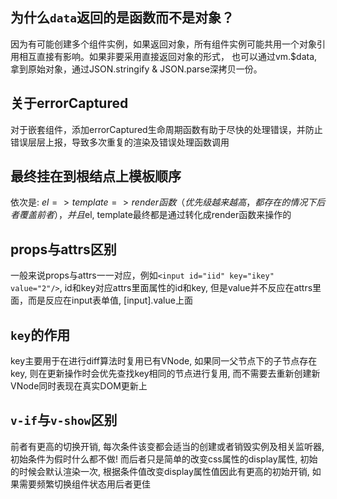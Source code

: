## 为什么`data`返回的是函数而不是对象？

因为有可能创建多个组件实例，如果返回对象，所有组件实例可能共用一个对象引用相互直接有影响。如果非要采用直接返回对象的形式，
也可以通过vm.$data,拿到原始对象，通过JSON.stringify & JSON.parse深拷贝一份。

## 关于errorCaptured

对于嵌套组件，添加errorCaptured生命周期函数有助于尽快的处理错误，并防止错误层层上报，导致多次重复的渲染及错误处理函数调用

## 最终挂在到根结点上模板顺序

依次是: $el => template => render函数（优先级越来越高，都存在的情况下后者覆盖前者），并且$el, template最终都是通过转化成render函数来操作的

## props与attrs区别

一般来说props与attrs一一对应，例如`<input id="iid" key="ikey" value="2"/>`, id和key对应attrs里面属性的id和key, 但是value并不反应在attrs里面，而是反应在input表单值, [input].value上面

## `key`的作用

key主要用于在进行diff算法时复用已有VNode, 如果同一父节点下的子节点存在key, 则在更新操作时会优先查找key相同的节点进行复用, 而不需要去重新创建新VNode同时表现在真实DOM更新上

## `v-if`与`v-show`区别

前者有更高的切换开销, 每次条件该变都会适当的创建或者销毁实例及相关监听器, 初始条件为假时什么都不做! 而后者只是简单的改变css属性的display属性, 初始的时候会默认渲染一次, 根据条件值改变display属性值因此有更高的初始开销, 如果需要频繁切换组件状态用后者更佳





